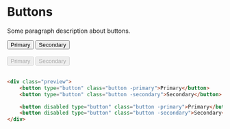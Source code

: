 <link rel="stylesheet" type="text/css" href="../../css/main.css" />

<h1>Buttons</h1>

Some paragraph description about buttons.

<div class="preview">
    <button type="button" class="button -primary">Primary</button>
    <button type="button" class="button -secondary">Secondary</button>
    <br />
    <br />
    <button disabled type="button" class="button -primary">Primary</button>
    <button disabled type="button" class="button -secondary">Secondary</button>
</div>

<br />

```HTML
<div class="preview">
    <button type="button" class="button -primary">Primary</button>
    <button type="button" class="button -secondary">Secondary</button>

    <button disabled type="button" class="button -primary">Primary</button>
    <button disabled type="button" class="button -secondary">Secondary</button>
</div>
```

